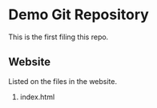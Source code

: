 # Demo Git Repository

This is the first filing this repo.

## Website

Listed on the files in the website.

1. index.html